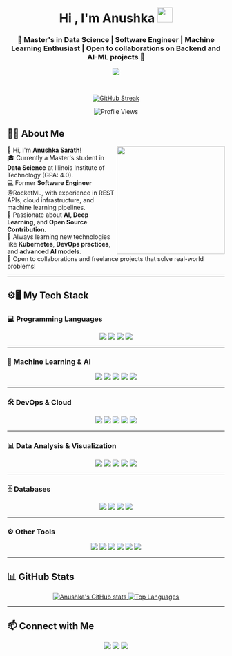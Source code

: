 <h1 align="center">Hi , I'm Anushka <img src="https://media.giphy.com/media/hvRJCLFzcasrR4ia7z/giphy.gif" width="35"></h1>
<h3 align="center">🌟 Master's in Data Science | Software Engineer | Machine Learning Enthusiast | Open to collaborations on Backend and AI-ML projects 🤝</h3>

<p align="center">
  <a href="https://github.com/anushka012/readme-typing-svg">
    <img src="https://readme-typing-svg.herokuapp.com?font=Time+New+Roman&color=%23008B8B&size=25&center=true&vCenter=true&width=700&height=100&lines=Master's+Student+in+Data+Science;Software+Engineer;Machine+Learning;AI+Enthusiast;Deep+Learning+Researcher;Proficient+in+Python,+Java,+PostgreSQL,+MongoDB;+Experienced+in+Cloud+%26+DevOps+(AWS,+Azure);Always+learning+new+technologies!">
  </a>
</p>


<br>

<p align="center"> 
  <a href="https://git.io/streak-stats" target="_blank">
    <img src="https://streak-stats.demolab.com/?user=anushka012&theme=tokyonight&hide_border=true" alt="GitHub Streak" />
  </a>
</p>
<p align="center">
  <img src="https://img.shields.io/static/v1?label=Profile%20Views&message=29&color=6C63FF&style=for-the-badge&logo=eye&logoColor=white" alt="Profile Views" />
</p>


## 👩‍💻 About Me

<picture> <img align="right" src="https://media.giphy.com/media/qgQUggAC3Pfv687qPC/giphy.gif" width="250px"></picture>

👋 Hi, I'm **Anushka Sarath**!  
🎓 Currently a Master's student in **Data Science** at Illinois Institute of Technology (GPA: 4.0).  
💻 Former **Software Engineer** @RocketML, with experience in REST APIs, cloud infrastructure, and machine learning pipelines.  
🤖 Passionate about **AI, Deep Learning**, and **Open Source Contribution**.  
🌱 Always learning new technologies like **Kubernetes**, **DevOps practices**, and **advanced AI models**.  
🚀 Open to collaborations and freelance projects that solve real-world problems!

---

## ⚙️🖥️ My Tech Stack

### 💻 Programming Languages
<p align="center">
  <a href="#"><img src="https://img.shields.io/badge/Python-3670A0?style=for-the-badge&logo=python&logoColor=ffdd54"></a>
  <a href="#"><img src="https://img.shields.io/badge/Java-ED8B00?style=for-the-badge&logo=openjdk&logoColor=white"></a>
  <a href="#"><img src="https://img.shields.io/badge/SQL-0078D4?style=for-the-badge&logo=sql&logoColor=white"></a>
  <a href="#"><img src="https://img.shields.io/badge/JavaScript-F7DF1E?style=for-the-badge&logo=javascript&logoColor=black"></a>
</p>

---

### 🤖 Machine Learning & AI
<p align="center">
  <a href="#"><img src="https://img.shields.io/badge/TensorFlow-FF6F00?style=for-the-badge&logo=tensorflow&logoColor=white"></a>
  <a href="#"><img src="https://img.shields.io/badge/Keras-D00000?style=for-the-badge&logo=keras&logoColor=white"></a>
  <a href="#"><img src="https://img.shields.io/badge/PyTorch-EE4C2C?style=for-the-badge&logo=pytorch&logoColor=white"></a>
  <a href="#"><img src="https://img.shields.io/badge/Scikit--Learn-F7931E?style=for-the-badge&logo=scikit-learn&logoColor=white"></a>
  <a href="#"><img src="https://img.shields.io/badge/OpenCV-5C3EE8?style=for-the-badge&logo=opencv&logoColor=white"></a>
</p>

---

### 🛠️ DevOps & Cloud
<p align="center">
  <a href="#"><img src="https://img.shields.io/badge/Docker-2496ED?style=for-the-badge&logo=docker&logoColor=white"></a>
  <a href="#"><img src="https://img.shields.io/badge/Kubernetes-326CE5?style=for-the-badge&logo=kubernetes&logoColor=white"></a>
  <a href="#"><img src="https://img.shields.io/badge/AWS-FF9900?style=for-the-badge&logo=amazonaws&logoColor=white"></a>
  <a href="#"><img src="https://img.shields.io/badge/Microsoft%20Azure-0078D4?style=for-the-badge&logo=microsoft-azure&logoColor=white"></a>
  <a href="#"><img src="https://img.shields.io/badge/Jenkins-D24939?style=for-the-badge&logo=jenkins&logoColor=white"></a>
</p>

---

### 📊 Data Analysis & Visualization
<p align="center">
  <a href="#"><img src="https://img.shields.io/badge/NumPy-013243?style=for-the-badge&logo=numpy&logoColor=white"></a>
  <a href="#"><img src="https://img.shields.io/badge/Pandas-150458?style=for-the-badge&logo=pandas&logoColor=white"></a>
  <a href="#"><img src="https://img.shields.io/badge/Matplotlib-007ACC?style=for-the-badge&logo=python&logoColor=white"></a>
  <a href="#"><img src="https://img.shields.io/badge/Seaborn-3793E5?style=for-the-badge&logo=python&logoColor=white"></a>
  <a href="#"><img src="https://img.shields.io/badge/Tableau-E97627?style=for-the-badge&logo=tableau&logoColor=white"></a>
</p>

---

### 🗄️ Databases
<p align="center">
  <a href="#"><img src="https://img.shields.io/badge/PostgreSQL-316192?style=for-the-badge&logo=postgresql&logoColor=white"></a>
  <a href="#"><img src="https://img.shields.io/badge/MySQL-4479A1?style=for-the-badge&logo=mysql&logoColor=white"></a>
  <a href="#"><img src="https://img.shields.io/badge/MongoDB-4EA94B?style=for-the-badge&logo=mongodb&logoColor=white"></a>
  <a href="#"><img src="https://img.shields.io/badge/NoSQL-F47E20?style=for-the-badge&logoColor=white"></a>
</p>

---

### ⚙️ Other Tools
<p align="center">
  <a href="#"><img src="https://img.shields.io/badge/Git-F05032?style=for-the-badge&logo=git&logoColor=white"></a>
  <a href="#"><img src="https://img.shields.io/badge/Bitbucket-0052CC?style=for-the-badge&logo=bitbucket&logoColor=white"></a>
  <a href="#"><img src="https://img.shields.io/badge/Apache%20Kafka-231F20?style=for-the-badge&logo=apache-kafka&logoColor=white"></a>
  <a href="#"><img src="https://img.shields.io/badge/Spark-E25A1C?style=for-the-badge&logo=apache-spark&logoColor=white"></a>
  <a href="#"><img src="https://img.shields.io/badge/Prometheus-E6522C?style=for-the-badge&logo=prometheus&logoColor=white"></a>
  <a href="#"><img src="https://img.shields.io/badge/Elasticsearch-005571?style=for-the-badge&logo=elasticsearch&logoColor=white"></a>
</p>

---

## 📊 GitHub Stats

<p align="center">
  <a href="https://github.com/anushka012">
    <img src="https://github-readme-stats.vercel.app/api?username=anushka012&show_icons=true&theme=radical&count_private=true&hide=stars" alt="Anushka's GitHub stats" />
  </a>
  <a href="https://github.com/anushka012">
    <img src="https://github-readme-stats.vercel.app/api/top-langs/?username=anushka012&layout=compact&theme=radical" alt="Top Languages" />
  </a>
</p>

---

## 📫 Connect with Me

<p align="center">
  <a href="https://www.linkedin.com/in/anushka-s012"><img src="https://img.shields.io/badge/LinkedIn-0077B5?style=for-the-badge&logo=linkedin&logoColor=white"></a>
  <a href="mailto:anushkasarath01@gmail.com"><img src="https://img.shields.io/badge/Email-D14836?style=for-the-badge&logo=gmail&logoColor=white"></a>
  <a href="https://github.com/anushka012"><img src="https://img.shields.io/badge/GitHub-100000?style=for-the-badge&logo=github&logoColor=white"></a>
</p>

